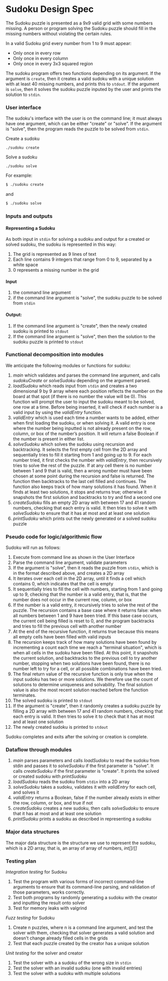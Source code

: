 # Sudoku Design Spec

The Sudoku puzzle is presented as a 9x9 valid grid with some numbers missing. A person or program solving the Sudoku puzzle should fill in the missing numbers without violating the certain rules.

In a valid Sudoku grid every number from 1 to 9 must appear:
- Only once in every row
- Only once in every column
- Only once in every 3x3 squared region

The sudoku program offers two functions depending on its argument. If the argument is `create`, then it creates a valid sudoku with a unique solution with at least 40 missing numbers, and prints this to `stdout`. If the argument is `solve`, then it solves the sudoku puzzle inputed by the user and prints the solution to `stdin`.
 
### User interface

The sudoku's interface with the user is on the command line; it must always have one argument, which can be either "create" or "solve". If the argument is "solve", then the program reads the puzzle to be solved from `stdin`.

Create a sudoku
```
./sudoku create
```

Solve a sudoku
```
./sudoku solve
```
 
For example:

``` bash
$ ./sudoku create
```

and

``` bash
$ ./sudoku solve 
```

### Inputs and outputs

#### Representing a Sudoku
As both input in `stdin` for solving a sudoku and output for a created or solved sudoku, the sudoku is represented in this way:
1. The grid is represented as 9 lines of text
2. Each line contains 9 integers that range from 0 to 9, separated by a white space
3. 0 represents a missing number in the grid
 
#### Input
1. the command line argument
2. if the command line argument is "solve", the sudoku puzzle to be solved from `stdin`
 
#### Output:
1. If the command line argument is "create", then the newly created sudoku is printed to `stdout`
2. If the command line argument is "solve", then then the solution to the sudoku puzzle is printed to `stdout`
 
### Functional decomposition into modules
 
We anticipate the following modules or functions for sudoku:

1. *main* which validates and parses the command line argument, and calls *sudokuCreate* or *solveSudoku* depending on the argument parsed.
2. *loadSudoku* which reads input from `stdin` and creates a two dimensional 9 by 9 array where each position reflects the number on the board at that spot (if there is no number the value will be 0). This function will prompt the user to input the sudoku meant to be solved, one row at a time. Before being inserted, it will check if each number is a valid input by using the *validEntry* function.
3. *validEntry* which is used each time a number wants to be added, either when first loading the sudoku, or when solving it. A valid entry is one where the number being inputted is not already present on the row, column, or box of the number’s position. It will return a false Boolean if the number is present in either list.
4. *solveSudoku* which solves the sudoku using recursion and backtracking. It selects the first empty cell from the 2D array and sequentially tries to fill it starting from 1 and going up to 9. For each number tried, it first checks the number with *validEntry*, then recursively tries to solve the rest of the puzzle. If at any cell there is no number between 1 and 9 that is valid, then a wrong number must have been chosen at some point during the recursion and false is returned. The function then backtracks to the last cell filled and continues. The function also keeps track of how many solutions it has found. When it finds at least two solutions, it stops and returns true; otherwise it snapshots the first solution and backtracks to try and find a second one
5. *createSudoku* fills an empty 2D array with between 17 and 41 random numbers, checking that each entry is valid. It then tries to solve it with *solveSudoku* to ensure that it has at most and at least one solution
6. *printSudoku* which prints out the newly generated or a solved sudoku puzzle
 
### Pseudo code for logic/algorithmic flow

Sudoku will run as follows:

1. Execute from command line as shown in the User Interface
2. Parse the command line argument, validate parameters
3. If the argument is "solve", then it reads the puzzle from `stdin`, which is in the format described above, and creates a 2D array
4. It iterates over each cell in the 2D array, until it finds a cell which contains 0, which indicates that the cell is empty
5. It sequentially tries to fill the cell with numbers, starting from 1 and going up to 9, checking that the number is a valid entry, that is, that the number does not occur in the current row, column, or box
6. If the number is a valid entry, it recursively tries to solve the rest of the puzzle. The recursion contains a base case where it returns false: when all numbers between 1 and 9 have been tried. If this base case occurs, the current cell being filled is reset to 0, and the program backtracks and tries to fill the previous cell with another number
7. At the end of the recursive function, it returns true because this means all empty cells have been filled with valid inputs
8. The recursion keeps track of how many solutions have been found by incrementing a count each time we reach a "terminal situation", which is when all cells in the sudoku have been filled. At this point, it snapshots the current solution, and backtracks to the previous cell to try another number, stopping when two solutions have been found, there is no number left to try for a cell, or all possible combinations have been tried.
9. The final return value of the recursive function is only true when the input sudoku has two or more solutions. We therefore use the count of solutions to determine uniqueness and solvability. The final solution value is also the most recent solution reached before the function terminates.
10. The solved sudoku is printed to `stdout`
11. If the argument is "create", then it randomly creates a sudoku puzzle by filling a 2D array with between 17 and 41 random numbers, checking that each entry is valid. It then tries to solve it to check that it has at most and at least one solution
12. The newly created sudoku is printed to `stdout`

Sudoku completes and exits after the solving or creation is complete.
 
### Dataflow through modules

1. *main* parses parameters and calls *loadSudoku* to read the sudoku from stdin and passes it to *solveSudoku* if the first parameter is "solve". It calls *createSudoku* if the first parameter is "create". It prints the solved or created sudoku with *printSudoku*
2. *loadSudoku* reads the sudoku from `stdin` into a 2D array
3. *solveSudoku* takes a sudoku, validates it with *validEntry* for each cell, and solves it
4. *validEntry* returns a Boolean, false if the number already exists in either the row, column, or box, and true if not
6. *createSudoku* creates a new sudoku, then calls *solveSudoku* to ensure that it has at most and at least one solution
7. *printSudoku* prints a sudoku as described in representing a sudoku
 
### Major data structures

The major data structure is the structure we use to represent the sudoku, which is a 2D array, that is, an array of array of numbers, *int[]/[]*
 
### Testing plan

*Integration testing* for Sudoku

1. Test the program with various forms of incorrect command-line arguments to ensure that its command-line parsing, and validation of those parameters, works correctly.
2. Test both programs by randomly generating a sudoku with the creator and inputting the result onto solver
3. Test for memory leaks with valgrind

*Fuzz testing* for Sudoku
1. Create n puzzles, where n is a command line argument, and test the solver with them, checking that solver generates a valid solution and doesn't change already filled cells in the grids
2. Test that each puzzle created by the creator has a unique solution

*Unit testing* for the solver and creator
1. Test the solver with a a sudoku of the wrong size in `stdin`
2. Test the solver with an invalid sudoku (one with invalid entries)
3. Test the solver with a sudoku with multiple solutions
